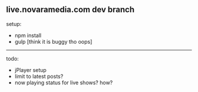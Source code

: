 live.novaramedia.com dev branch
---

setup:

- npm install
- gulp [think it is buggy tho oops]

---

todo:

- jPlayer setup
- limit to latest posts?
- now playing status for live shows? how?